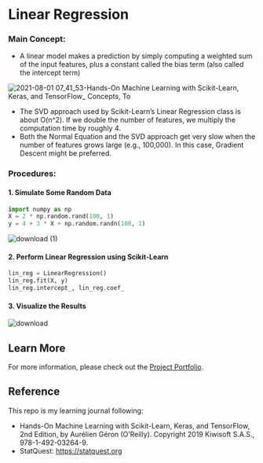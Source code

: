 # Linear Regression

### Main Concept:
- A linear model makes a prediction by simply computing a weighted sum of the input features, plus a constant called the bias term (also called the intercept term)

![2021-08-01 07_41_53-Hands-On Machine Learning with Scikit-Learn, Keras, and TensorFlow_ Concepts, To](https://user-images.githubusercontent.com/44503223/127771247-13624c93-025e-4f06-a93f-ad8d4cb127ab.png)

- The SVD approach used by Scikit-Learn’s Linear Regression class is about O(n^2). If we double the number of features, we multiply the computation time by roughly 4. 
- Both the Normal Equation and the SVD approach get very slow when the number of features grows large (e.g., 100,000). In this case, Gradient Descent might be preferred.

### Procedures:

#### 1. Simulate Some Random Data

```Python
import numpy as np
X = 2 * np.random.rand(100, 1)
y = 4 + 3 * X + np.random.randn(100, 1)
```

![download (1)](https://user-images.githubusercontent.com/44503223/127771210-ee8c87ad-934e-48c4-b333-b293879dd9fd.png)


#### 2. Perform Linear Regression using Scikit-Learn

```Python
lin_reg = LinearRegression()
lin_reg.fit(X, y)
lin_reg.intercept_, lin_reg.coef_
```

#### 3. Visualize the Results

![download](https://user-images.githubusercontent.com/44503223/127771201-9cd7b143-9e9d-4e53-8de3-a170f7f7e4b1.png)


## Learn More

For more information, please check out the [Project Portfolio](https://tingting0618.github.io).

## Reference

This repo is my learning journal following:
- Hands-On Machine Learning with Scikit-Learn, Keras, and TensorFlow, 2nd Edition, by Aurélien Géron (O’Reilly). Copyright 2019 Kiwisoft S.A.S., 978-1-492-03264-9.
- StatQuest: https://statquest.org
